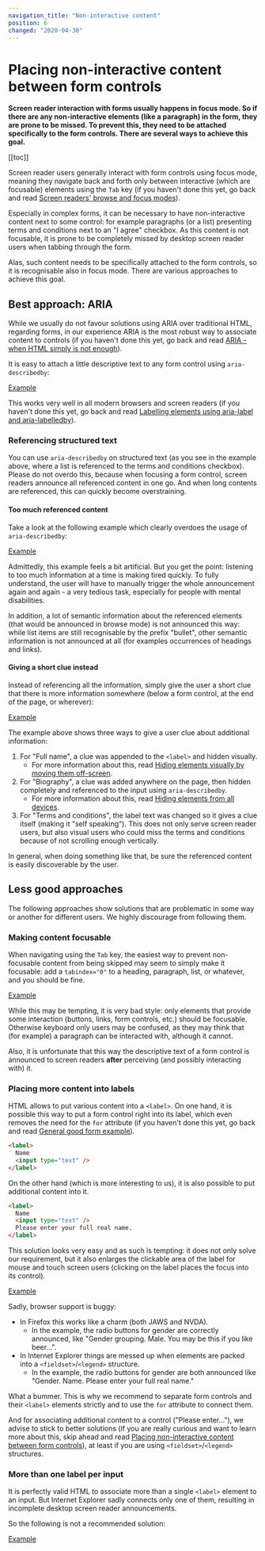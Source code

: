 ```yaml
---
navigation_title: "Non-interactive content"
position: 6
changed: "2020-04-30"
---
```


# Placing non-interactive content between form controls

**Screen reader interaction with forms usually happens in focus mode. So if there are any non-interactive elements (like a paragraph) in the form, they are prone to be missed. To prevent this, they need to be attached specifically to the form controls. There are several ways to achieve this goal.**

[[toc]]

Screen reader users generally interact with form controls using focus mode, meaning they navigate back and forth only between interactive (which are focusable) elements using the `Tab` key (if you haven't done this yet, go back and read [Screen readers' browse and focus modes](/knowledge/screen-readers/desktop/browse-focus-modes)).

Especially in complex forms, it can be necessary to have non-interactive content next to some control: for example paragraphs (or a list) presenting terms and conditions next to an "I agree" checkbox. As this content is not focusable, it is prone to be completely missed by desktop screen reader users when tabbing through the form.

Alas, such content needs to be specifically attached to the form controls, so it is recognisable also in focus mode. There are various approaches to achieve this goal.

## Best approach: ARIA

While we usually do not favour solutions using ARIA over traditional HTML, regarding forms, in our experience ARIA is the most robust way to associate content to controls (if you haven't done this yet, go back and read [ARIA - when HTML simply is not enough](/knowledge/aria)).

It is easy to attach a little descriptive text to any form control using `aria-describedby`:

[Example](_examples/associating-content-to-form-controls-using-aria)

This works very well in all modern browsers and screen readers (if you haven't done this yet, go back and read [Labelling elements using aria-label and aria-labelledby](/examples/sensible-aria-usage/label-labelledby)).

### Referencing structured text

You can use `aria-describedby` on structured text (as you see in the example above, where a list is referenced to the terms and conditions checkbox). Please do not overdo this, because when focusing a form control, screen readers announce all referenced content in one go. And when long contents are referenced, this can quickly become overstraining.

#### Too much referenced content

Take a look at the following example which clearly overdoes the usage of `aria-describedby`:

[Example](_examples/associating-too-much-content-to-form-controls-using-aria)

Admittedly, this example feels a bit artificial. But you get the point: listening to too much information at a time is making tired quickly. To fully understand, the user will have to manually trigger the whole announcement again and again - a very tedious task, especially for people with mental disabilities.

In addition, a lot of semantic information about the referenced elements (that would be announced in browse mode) is not announced this way: while list items are still recognisable by the prefix "bullet", other semantic information is not announced at all (for examples occurrences of headings and links).

#### Giving a short clue instead

Instead of referencing all the information, simply give the user a short clue that there is more information somewhere (below a form control, at the end of the page, or wherever):

[Example](_examples/giving-clue-about-additional-content-in-a-form)

The example above shows three ways to give a user clue about additional information:

1. For "Full name", a clue was appended to the `<label>` and hidden visually.
    - For more information about this, read [Hiding elements visually by moving them off-screen](/examples/hiding-elements/visually).
2. For "Biography", a clue was added anywhere on the page, then hidden completely and referenced to the input using `aria-describedby`.
    - For more information about this, read [Hiding elements from all devices](/examples/hiding-elements/from-all-devices).
3. For "Terms and conditions", the label text was changed so it gives a clue itself (making it "self speaking"). This does not only serve screen reader users, but also visual users who could miss the terms and conditions because of not scrolling enough vertically.

In general, when doing something like that, be sure the referenced content is easily discoverable by the user.

## Less good approaches

The following approaches show solutions that are problematic in some way or another for different users. We highly discourage from following them.

### Making content focusable

When navigating using the `Tab` key, the easiest way to prevent non-focusable content from being skipped may seem to simply make it focusable: add a `tabindex="0"` to a heading, paragraph, list, or whatever, and you should be fine.

[Example](_examples/making-content-focusable)

While this may be tempting, it is very bad style: only elements that provide some interaction (buttons, links, form controls, etc.) should be focusable. Otherwise keyboard only users may be confused, as they may think that (for example) a paragraph can be interacted with, although it cannot.

Also, it is unfortunate that this way the descriptive text of a form control is announced to screen readers **after** perceiving (and possibly interacting with) it.

### Placing more content into labels

HTML allows to put various content into a `<label>`. On one hand, it is possible this way to put a form control right into its label, which even removes the need for the `for` attribute (if you haven't done this yet, go back and read [General good form example](/examples/forms/good-example)).

```html
<label>
  Name
  <input type="text" />
</label>
```

On the other hand (which is more interesting to us), it is also possible to put additional content into it.

```html
<label>
  Name
  <input type="text" />
  Please enter your full real name.
</label>
```

This solution looks very easy and as such is tempting: it does not only solve our requirement, but it also enlarges the clickable area of the label for mouse and touch screen users (clicking on the label places the focus into its control).

[Example](_examples/additional-content-in-form-labels)

Sadly, browser support is buggy:

- In Firefox this works like a charm (both JAWS and NVDA).
    - In the example, the radio buttons for gender are correctly announced, like "Gender grouping. Male. You may be this if you like beer...".
- In Internet Explorer things are messed up when elements are packed into a `<fieldset>`/`<legend>` structure.
    - In the example, the radio buttons for gender are both announced like "Gender. Name. Please enter your full real name."

What a bummer. This is why we recommend to separate form controls and their `<label>` elements strictly and to use the `for` attribute to connect them.

And for associating additional content to a control ("Please enter..."), we advise to stick to better solutions (if you are really curious and want to learn more about this, skip ahead and read [Placing non-interactive content between form controls](/examples/forms/non-interactive-content)), at least if you are using `<fieldset>`/`<legend>` structures.

### More than one label per input

It is perfectly valid HTML to associate more than a single `<label>` element to an input. But Internet Explorer sadly connects only one of them, resulting in incomplete desktop screen reader announcements.

So the following is not a recommended solution:

[Example](_examples/associating-content-to-form-inputs-using-multiple-labels)
